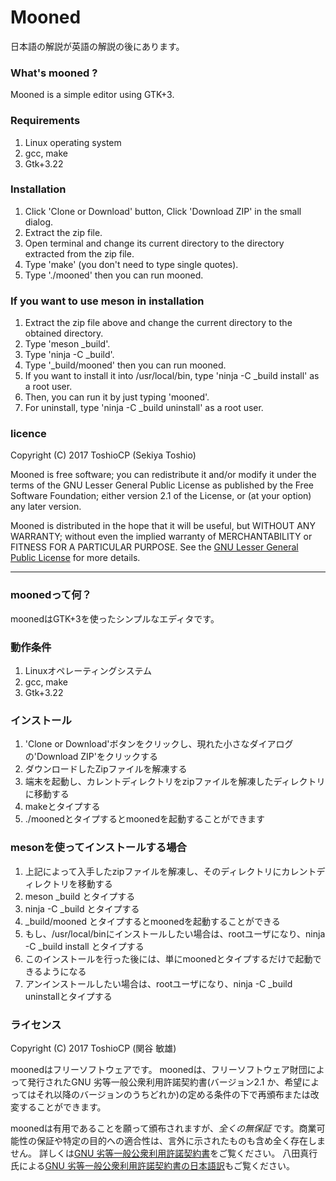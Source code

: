# Mooned

日本語の解説が英語の解説の後にあります。

### What's mooned ?

Mooned is a simple editor using GTK+3.

### Requirements

1. Linux operating system
2. gcc, make
3. Gtk+3.22

### Installation

1. Click 'Clone or Download' button, Click 'Download ZIP' in the small dialog.
2. Extract the zip file.
3. Open terminal and change its current directory to the directory extracted from the zip file.
4. Type 'make' (you don't need to type single quotes).
5. Type './mooned' then you can run mooned.

### If you want to use meson in installation

1. Extract the zip file above and change the current directory to the obtained directory.
2. Type 'meson _build'.
3. Type 'ninja -C _build'.
4. Type '_build/mooned' then you can run mooned.
5. If you want to install it into /usr/local/bin, type 'ninja -C _build install' as a root user.
6. Then, you can run it by just typing 'mooned'. 
7. For uninstall, type 'ninja -C _build uninstall' as a root user.

### licence

Copyright (C) 2017  ToshioCP (Sekiya Toshio)

Mooned is free software; you can redistribute it and/or
modify it under the terms of the GNU Lesser General Public
License as published by the Free Software Foundation; either
version 2.1 of the License, or (at your option) any later version.

Mooned is distributed in the hope that it will be useful,
but WITHOUT ANY WARRANTY; without even the implied warranty of
MERCHANTABILITY or FITNESS FOR A PARTICULAR PURPOSE.
See the [GNU Lesser General Public License](https://www.gnu.org/licenses/lgpl-2.1.html) for more details.

--------------------------

### moonedって何？

moonedはGTK+3を使ったシンプルなエディタです。

### 動作条件

1. Linuxオペレーティングシステム
2. gcc, make
3. Gtk+3.22

### インストール

1. 'Clone or Download'ボタンをクリックし、現れた小さなダイアログの'Download ZIP'をクリックする
2. ダウンロードしたZipファイルを解凍する
3. 端末を起動し、カレントディレクトリをzipファイルを解凍したディレクトリに移動する
4. makeとタイプする
5. ./moonedとタイプするとmoonedを起動することができます

### mesonを使ってインストールする場合

1. 上記によって入手したzipファイルを解凍し、そのディレクトリにカレントディレクトリを移動する
2. meson _build とタイプする
3. ninja -C _build とタイプする
4. _build/mooned とタイプするとmoonedを起動することができる
5. もし、/usr/local/binにインストールしたい場合は、rootユーザになり、ninja -C _build install とタイプする
6. このインストールを行った後には、単にmoonedとタイプするだけで起動できるようになる
7. アンインストールしたい場合は、rootユーザになり、ninja -C _build uninstallとタイプする

### ライセンス

Copyright (C) 2017  ToshioCP (関谷 敏雄)

moonedはフリーソフトウェアです。
moonedは、フリーソフトウェア財団によって発行されたGNU 劣等一般公衆利用許諾契約書(バージョン2.1 か、希望によってはそれ以降のバージョンのうちどれか)の定める条件の下で再頒布または改変することができます。

moonedは有用であることを願って頒布されますが、*全くの無保証* です。商業可能性の保証や特定の目的への適合性は、言外に示されたものも含め全く存在しません。
詳しくは[GNU 劣等一般公衆利用許諾契約書](https://www.gnu.org/licenses/lgpl-2.1.html)をご覧ください。
八田真行氏による[GNU 劣等一般公衆利用許諾契約書の日本語訳](https://osdn.net/projects/opensource/wiki/licenses%2FGNU_Library_or_Lesser_General_Public_License)もご覧ください。
